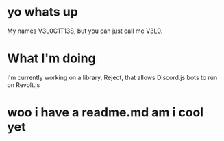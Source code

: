 # yo whats up
My names V3L0C1T13S, but you can just call me V3L0.
# What I'm doing
I'm currently working on a library, Reject, that allows Discord.js bots to run on Revolt.js
# woo i have a readme.md am i cool yet

<!--
**V3L0C1T13S/V3L0C1T13S** is a ✨ _special_ ✨ repository because its `README.md` (this file) appears on your GitHub profile.

Here are some ideas to get you started:

- 🔭 I’m currently working on ...
- 🌱 I’m currently learning ...
- 👯 I’m looking to collaborate on ...
- 🤔 I’m looking for help with ...
- 💬 Ask me about ...
- 📫 How to reach me: ...
- 😄 Pronouns: ...
- ⚡ Fun fact: ...
-->
